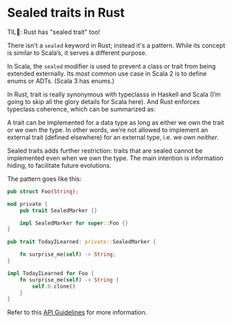 # Sealed traits in Rust

TIL🦀: Rust has "sealed trait" too!

There isn't a `sealed` keyword in Rust; instead it's a pattern. While its concept is similar to Scala’s, it serves a different purpose.

In Scala, the `sealed` modifier is used to prevent a class or trait from being extended externally. Its most common use case in Scala 2 is to define enums or ADTs. (Scala 3 has enums.)

In Rust, trait is really synonymous with typeclasss in Haskell and Scala (I’m going to skip all the glory details for Scala here). And Rust enforces typeclass coherence, which can be summarized as:

A trait can be implemented for a data type as long as either we own the trait or we own the type. In other words, we’re not allowed to implement an external trait (defined elsewhere) for an external type, i.e. we own *neither*.

Sealed traits adds further restriction: traits that are sealed cannot be implemented even when we own the type. The main intention is information hiding, to facilitate future evolutions.

The pattern goes like this:

```rust
pub struct Foo(String);

mod private {
    pub trait SealedMarker {}

    impl SealedMarker for super::Foo {}
}

pub trait TodayILearned: private::SealedMarker {

    fn surprise_me(self) -> String;
}

impl TodayILearned for Foo {
    fn surprise_me(self) -> String {
        self.0.clone()
    }
}
```

Refer to this [API Guidelines](https://rust-lang.github.io/api-guidelines/future-proofing.html#sealed-traits-protect-against-downstream-implementations-c-sealed) for more information.
